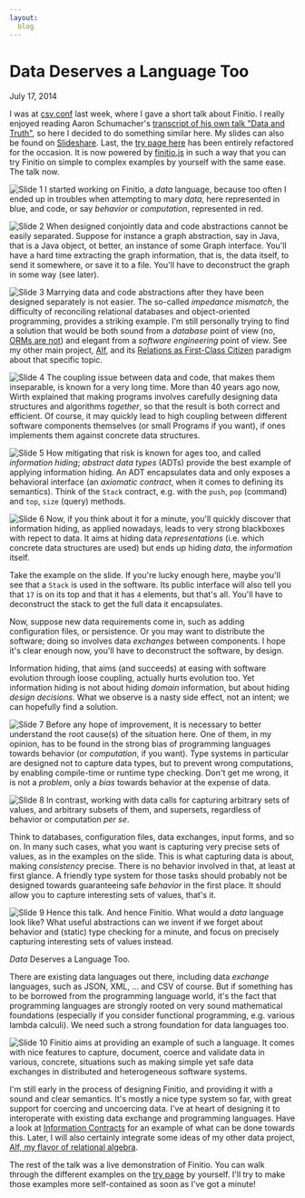 ```yaml
---
layout:
  blog
---
```

# Data Deserves a Language Too

<p class="date">July 17, 2014</p>

I was at [csv,conf](http://csvconf.com/) last week, where I gave a short talk
about Finitio. I really enjoyed reading Aaron Schumacher's [transcript of his
own talk "Data and
Truth"](https://github.com/ajschumacher/data_and_truth#data-and-truth), so
here I decided to do something similar here. My slides can also be found on
[Slideshare](http://www.slideshare.net/BernardLambeau/data-deserves-a-language-too).
Last, the [try page here](/try) has been entirely refactored for the occasion.
It is now powered by [finitio.js](http://github.com/llambeau/finitio.js) in
such a way that you can try Finitio on simple to complex examples by yourself
with the same ease. The talk now.

![Slide 1](slide1.png) I started working on Finitio, a *data* language, because too often I ended up in troubles when attempting to mary *data*, here represented in blue, and code, or say *behavior* or *computation*, represented in red.

![Slide 2](slide2.png) When designed conjointly data and code abstractions cannot be easily separated. Suppose for instance a graph abstraction, say in Java, that is a Java object, ot better, an instance of some Graph interface. You'll have a hard time extracting the graph information, that is, the data itself, to send it somewhere, or save it to a file. You'll have to deconstruct the graph in some way (see later).

![Slide 3](slide3.png) Marrying data and code abstractions after they have been designed separately is not easier. The so-called *impedance mismatch*, the difficulty of reconciling relational databases and object-oriented programming, provides a striking example. I'm still personally trying to find a solution that would be both sound from a *database* point of view (no, [ORMs are not](http://revision-zero.org/some-orm-haters-do-get-it)) and elegant from a *software engineering* point of view. See my other main project, [Alf](http://github.com/alf-tool), and its [Relations as First-Class Citizen](http://www.try-alf.org/blog/2013-10-21-relations-as-first-class-citizen) paradigm about that specific topic.

![Slide 4](slide4.png) The coupling issue between data and code, that makes them inseparable, is known for a very long time. More than 40 years ago now, Wirth explained that making programs involves carefully designing data structures and algorithms *together*, so that the result is both correct and efficient. Of course, it may quickly lead to high coupling between different software components themselves (or small Programs if you want), if ones implements them against concrete data structures.

![Slide 5](slide5.png) How mitigating that risk is known for ages too, and called *information hiding*; *abstract data types* (ADTs) provide the best example of applying information hiding. An ADT encapsulates data and only exposes a behavioral interface (an *axiomatic contract*, when it comes to defining its semantics). Think of the `Stack` contract, e.g. with the `push`, `pop` (command) and `top`, `size` (query) methods.

![Slide 6](slide6.png) Now, if you think about it for a minute, you'll quickly discover that information hiding, as applied nowadays, leads to very strong blackboxes with repect to data. It aims at hiding data *representations* (i.e. which concrete data structures are used) but ends up hiding *data*, the *information* itself.

<p class="noclear">Take the example on the slide. If you're lucky enough here, maybe you'll see that a <code>Stack</code> is used in the software. Its public interface will also tell you that <code>17</code> is on its top and that it has <code>4</code> elements, but that's all. You'll have to deconstruct the stack to get the full data it encapsulates.</p>

<p class="noclear">Now, suppose new data requirements come in, such as adding configuration files, or persistence. Or you may want to distribute the software; doing so involves data <em>exchanges</em> between components. I hope it's clear enough now, you'll have to deconstruct the software, by design.</p>

<p class="noclear">Information hiding, that aims (and succeeds) at easing with software evolution through loose coupling, actually hurts evolution too. Yet information hiding is not about hiding <em>domain</em> information, but about hiding <em>design decisions</em>. What we observe is a nasty side effect, not an intent; we can hopefully find a solution.</p>

![Slide 7](slide7.png) Before any hope of improvement, it is necessary to better understand the root cause(s) of the situation here. One of them, in my opinion, has to be found in the strong bias of programming languages towards behavior (or *computation*, if you want). Type systems in particular are designed not to capture data types, but to prevent wrong computations, by enabling compile-time or runtime type checking. Don't get me wrong, it is not a *problem*, only a *bias* towards behavior at the expense of data.

![Slide 8](slide8.png) In contrast, working with data calls for capturing arbitrary sets of values, and arbitrary subsets of them, and supersets, regardless of behavior or computation *per se*.

<p class="noclear">Think to databases, configuration files, data exchanges, input forms, and so on. In many such cases, what you want is capturing very precise sets of values, as in the examples on the slide. This is what capturing data is about, making <em>consistency</em> precise. There is no behavior involved in that, at least at first glance. A friendly type system for those tasks should probably not be designed towards guaranteeing safe <em>behavior</em> in the first place. It should allow you to capture interesting sets of values, that's it.</p>

<p></p>

![Slide 9](slide9.png) Hence this talk. And hence Finitio. What would a *data* language look like? What useful abstractions can we invent if we forget about 
behavior and (static) type checking for a minute, and focus on precisely capturing interesting sets of values instead.

<p class="noclear"><em>Data</em> Deserves a Language Too.</p>

<p class="noclear">There are existing data languages out there, including data <em>exchange</em> languages, such as JSON, XML, ... and CSV of course. But if something has to be borrowed from the programming language world, it's the fact that programming languages are strongly rooted on very sound mathematical foundations (especially if you consider functional programming, e.g. various lambda calculi). We need such a strong foundation for data languages too.</p>

![Slide 10](slide10.png) Finitio aims at providing an example of such a language. It comes with nice features to capture, document, coerce and validate data in various, concrete, situations such as making simple yet safe data exchanges in distributed and heterogeneous software systems.

<p class="noclear">I'm still early in the process of designing Finitio, and providing it with a sound and clear semantics. It's mostly a nice type system so far, with great support for coercing and uncoercing data. I've at heart of designing it to interoperate with existing data exchange and programming languages. Have a look at <a href="/reference/latest/information-contracts">Information Contracts</a> for an example of what can be done towards this. Later, I will also certainly integrate some ideas of my other data project, <a href="http://www.try-alf.org/" target="_blank">Alf, my flavor of relational algebra</a>.</p>

<p>The rest of the talk was a live demonstration of Finitio. You can walk through the different examples on the <a href="/try" target="_blank">try page</a> by yourself. I'll try to make those examples more self-contained as soon as I've got a minute!</p>